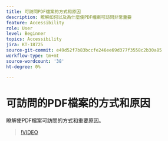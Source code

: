 ```yaml
---
title: 可訪問PDF檔案的方式和原因
description: 瞭解如何以及為什麼使PDF檔案可訪問非常重要
feature: Accessibility
role: User
level: Beginner
topics: Accessibility
jira: KT-18725
source-git-commit: e49d52f7b83bccfe246ee69d377f3558c2b30a85
workflow-type: tm+mt
source-wordcount: '38'
ht-degree: 0%

---
```


# 可訪問的PDF檔案的方式和原因

瞭解使PDF檔案可訪問的方式和重要原因。

>[!VIDEO](https://video.tv.adobe.com/v/3471613?quality=12&learn=on&hidetitle=true)